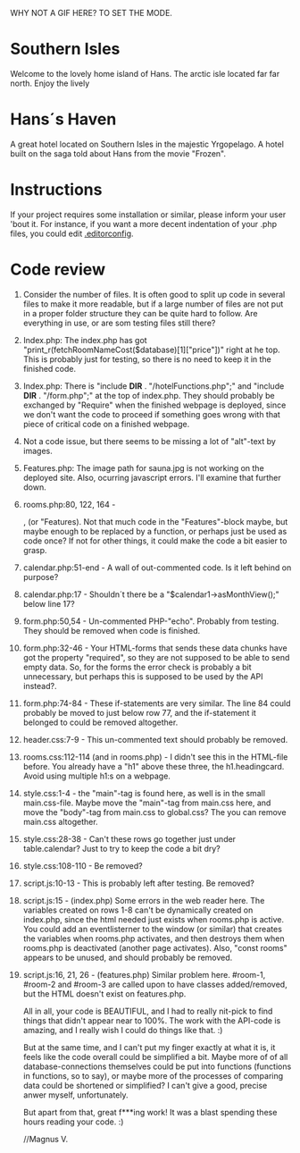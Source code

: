 WHY NOT A GIF HERE? TO SET THE MODE.

# Southern Isles

Welcome to the lovely home island of Hans. The arctic isle located far far north. Enjoy the lively

# Hans´s Haven

A great hotel located on Southern Isles in the majestic Yrgopelago. A hotel built on the saga told about Hans from the movie "Frozen".

# Instructions

If your project requires some installation or similar, please inform your user 'bout it. For instance, if you want a more decent indentation of your .php files, you could edit [.editorconfig]('/.editorconfig').

# Code review

1. Consider the number of files. It is often good to split up code in several files to make it more readable, but if a large number of files are not put in a proper folder structure they can be quite hard to follow. Are everything in use, or are som testing files still there?
2. Index.php: The index.php has got "print_r(fetchRoomNameCost($database)[1]["price"])" right at he top. This is probably just for testing, so there is no need to keep it in the finished code.
3. Index.php: There is "include __DIR__ . "/hotelFunctions.php";" and "include __DIR__ . "/form.php";" at the top of index.php. They should probably be exchanged by "Require" when the finished webpage is deployed, since we don't want the code to proceed if something goes wrong with that piece of critical code on a finished webpage.
4. Not a code issue, but there seems to be missing a lot of "alt"-text by images.
5. Features.php: The image path for sauna.jpg is not working on the deployed site. Also, ocurring javascript errors. I'll examine that further down.
6. rooms.php:80, 122, 164 - <div class="radio-wrapper">, (or "Features). Not that much code in the  "Features"-block maybe, but maybe enough to be replaced by a function, or perhaps just be used as code once? If not for other things, it could make the code a bit easier to grasp.
7. calendar.php:51-end - A wall of out-commented code. Is it left behind on purpose? 
8. calendar.php:17 - Shouldn´t there be a "$calendar1->asMonthView();" below line 17?
9. form.php:50,54 - Un-commented PHP-"echo". Probably from testing. They should be removed when code is finished.
10. form.php:32-46 - Your HTML-forms that sends these data chunks have got the property "required", so they are not supposed to be able to send empty data. So, for the forms the error check is probably a bit unnecessary, but perhaps this is supposed to be used by the API instead?. 
11. form.php:74-84 - These if-statements are very similar. The line 84 could probably be moved to just below row 77, and the if-statement it belonged to could be removed altogether.
12. header.css:7-9 - This un-commented text should probably be removed.
13. rooms.css:112-114 (and in rooms.php) - I didn't see this in the HTML-file before. You already have a "h1" above these three, the h1.headingcard. Avoid using multiple h1:s on a webpage.
14. style.css:1-4 - the "main"-tag is found here, as well is in the small main.css-file. Maybe move the "main"-tag from main.css here, and move the "body"-tag from main.css to global.css? The you can remove main.css altogether.
15. style.css:28-38 - Can't these rows go together just under table.calendar? Just to try to keep the code a bit dry?
16. style.css:108-110 - Be removed?
17. script.js:10-13 - This is probably left after testing. Be removed?
18. script.js:15 - (index.php) Some errors in the web reader here. The variables created on rows 1-8 can't be dynamically created on index.php, since the html needed just exists when rooms.php is active. You could add an eventlisterner to the window (or similar) that creates the variables when rooms.php activates, and then destroys them when rooms.php is deactivated (another page activates). Also, "const rooms" appears to be unused, and should probably be removed.
19. script.js:16, 21, 26 - (features.php) Similar problem here. #room-1, #room-2 and #room-3 are called upon to have classes added/removed, but the HTML doesn't exist on features.php.
    
    All in all, your code is BEAUTIFUL, and I had to really nit-pick to find things that didn't appear near to 100%. The work with the API-code is amazing, and I really wish I could do things like that. :)
    
    But at the same time, and I can't put my finger exactly at what it is, it feels like the code overall could be simplified a bit. Maybe more of of all database-connections themselves could be put into functions (functions in functions, so to say), or maybe more of the processes of comparing data could be shortened or simplified? I can't give a good, precise anwer myself, unfortunately.
    
    But apart from that, great f***ing work! It was a blast spending these hours reading your code. :)
    
    //Magnus V.
